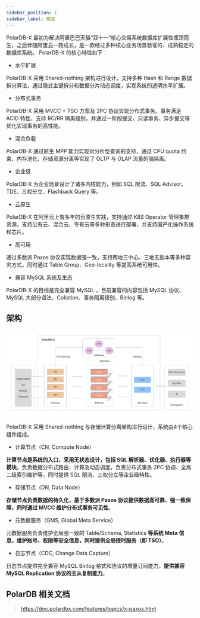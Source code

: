 ```yaml
---
sidebar_position: 1
sidebar_label: 概述
---
```


PolarDB-X 最初为解决阿里巴巴天猫“双十一”核心交易系统数据库扩展性瓶颈而生，之后伴随阿里云一路成长，是一款经过多种核心业务场景验证的、成熟稳定的数据库系统。 PolarDB-X 的核心特性如下：

- 水平扩展

PolarDB-X 采用 Shared-nothing 架构进行设计，支持多种 Hash 和 Range 数据拆分算法，通过隐式主键拆分和数据分片动态调度，实现系统的透明水平扩展。

- 分布式事务

PolarDB-X 采用 MVCC + TSO 方案及 2PC 协议实现分布式事务。事务满足 ACID 特性，支持 RC/RR 隔离级别，并通过一阶段提交、只读事务、异步提交等优化实现事务的高性能。

- 混合负载

PolarDB-X 通过原生 MPP 能力实现对分析型查询的支持，通过 CPU quota 约束、内存池化、存储资源分离等实现了 OLTP 与 OLAP 流量的强隔离。

- 企业级

PolarDB-X 为企业场景设计了诸多内核能力，例如 SQL 限流、SQL Advisor、TDE、三权分立、Flashback Query 等。

- 云原生

PolarDB-X 在阿里云上有多年的云原生实践，支持通过 K8S Operator 管理集群资源，支持公有云、混合云、专有云等多种形态进行部署，并支持国产化操作系统和芯片。

- 高可用

通过多数派 Paxos 协议实现数据强一致，支持两地三中心、三地五副本等多种容灾方式，同时通过 Table Group、Geo-locality 等提高系统可用性。

- 兼容 MySQL 系统及生态

PolarDB-X 的目标是完全兼容 MySQL ，目前兼容的内容包括 MySQL 协议、MySQL 大部分语法、Collation、事务隔离级别、Binlog 等。

## 架构

![架构](./img/architecture.png)

PolarDB-X 采用 Shared-nothing 与存储计算分离架构进行设计，系统由4个核心组件组成。

- 计算节点（CN, Compute Node）

**计算节点是系统的入口，采用无状态设计，包括 SQL 解析器、优化器、执行器等模块**。负责数据分布式路由、计算及动态调度，负责分布式事务 2PC 协调、全局二级索引维护等，同时提供 SQL 限流、三权分立等企业级特性。

- 存储节点（DN, Data Node）

**存储节点负责数据的持久化，基于多数派 Paxos 协议提供数据高可靠、强一致保障，同时通过 MVCC 维护分布式事务可见性**。

- 元数据服务（GMS, Global Meta Service）

元数据服务负责维护全局强一致的 Table/Schema, Statistics **等系统 Meta 信息，维护账号、权限等安全信息，同时提供全局授时服务（即 TSO）**。

- 日志节点（CDC, Change Data Capture）

日志节点提供完全兼容 MySQL Binlog 格式和协议的增量订阅能力，**提供兼容 MySQL Replication 协议的主从复制能力**。

## PolarDB 相关文档

> https://doc.polardbx.com/features/topics/x-paxos.html


